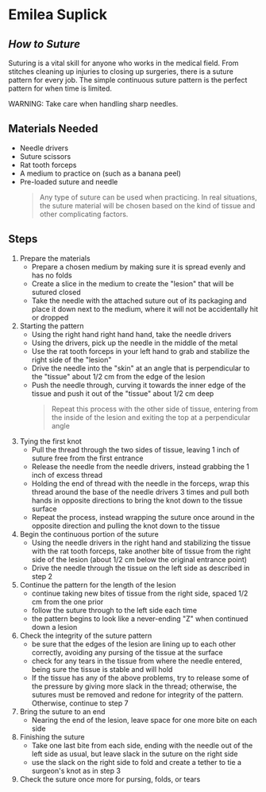 # Emilea Suplick
## _How to Suture_


Suturing is a vital skill for anyone who works in the medical field. From stitches cleaning up injuries to closing up surgeries, there is a suture pattern for every job. The simple continuous suture pattern is the perfect pattern for when time is limited.

WARNING: Take care when handling sharp needles.


## Materials Needed

- Needle drivers
- Suture scissors
- Rat tooth forceps
- A medium to practice on (such as a banana peel)
- Pre-loaded suture and needle
    > Any type of suture can be used when practicing. In real situations, the suture material will be chosen based on the kind of tissue and other complicating factors.


## Steps
 1.  Prepare the materials
        - Prepare a chosen medium by making sure it is spread evenly and has no folds
        - Create a slice in the medium to create the "lesion" that will be sutured closed
        - Take the needle with the attached suture out of its packaging and place it down next to the medium, where it will not be accidentally hit or dropped
 2.  Starting the pattern
        - Using the right hand right hand hand, take the needle drivers
        - Using the drivers, pick up the needle in the middle of the metal
        - Use the rat tooth forceps in your left hand to grab and stabilize the right side of the "lesion"
        - Drive the needle into the "skin" at an angle that is perpendicular to the "tissue" about 1/2 cm from the edge of the lesion
        - Push the needle through, curving it towards the inner edge of the tissue and push it out of the "tissue" about 1/2 cm deep
            > Repeat this process with the other side of tissue, entering from the inside of the lesion and exiting the top at a perpendicular angle
3.  Tying the first knot
    -  Pull the thread through the two sides of tissue, leaving 1 inch of suture free from the first entrance
    -  Release the needle from the needle drivers, instead grabbing the 1 inch of excess thread
    -  Holding the end of thread with the needle in the forceps, wrap this thread around the base of the needle drivers 3 times and pull both hands in opposite directions to bring the knot down to the tissue surface
    -  Repeat the process, instead wrapping the suture once around in the opposite direction and pulling the knot down to the tissue
 4.  Begin the continuous portion of the suture
        - Using the needle drivers in the right hand and stabilizing the tissue with the rat tooth forceps, take another bite of tissue from the right side of the lesion (about 1/2 cm below the original entrance point)
        -  Drive the needle through the tissue on the left side as described in step 2
 5.  Continue the pattern for the length of the lesion
     - continue taking new bites of tissue from the right side, spaced 1/2 cm from the one prior
      - follow the suture through to the left side each time
      - the pattern begins to look like a never-ending "Z" when continued down a lesion
 6. Check the integrity of the suture pattern
      - be sure that the edges of the lesion are lining up to each other correctly, avoiding any pursing of the tissue at the surface
    - check for any tears in the tissue from where the needle entered, being sure the tissue is stable and will hold
    - If the tissue has any of the above problems, try to release some of the pressure by giving more slack in the thread; otherwise, the sutures must be removed and redone for integrity of the pattern. Otherwise, continue to step 7
 7. Bring the suture to an end
       - Nearing the end of the lesion, leave space for one more bite on each side
 8. Finishing the suture
       - Take one last bite from each side, ending with the needle out of the left side as usual, but leave slack in the suture on the right side
       - use the slack on the right side to fold and create a tether to tie a surgeon's knot as in step 3
 9. Check the suture once more for pursing, folds, or tears


